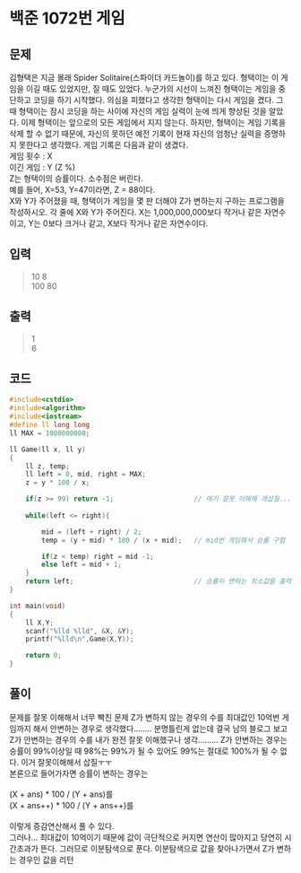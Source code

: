 # 백준 1072번 게임
## 문제

김형택은 지금 몰래 Spider Solitaire(스파이더 카드놀이)를 하고 있다.
형택이는 이 게임을 이길 때도 있었지만, 질 때도 있었다. 
누군가의 시선이 느껴진 형택이는 게임을 중단하고 코딩을 하기 시작했다.
의심을 피했다고 생각한 형택이는 다시 게임을 켰다. 
그 때 형택이는 잠시 코딩을 하는 사이에 자신의 게임 실력이 눈에 띄게 향상된 것을 알았다.
이제 형택이는 앞으로의 모든 게임에서 지지 않는다. 
하지만, 형택이는 게임 기록을 삭제 할 수 없기 때문에, 자신의 못하던 
예전 기록이 현재 자신의 엄청난 실력을 증명하지 못한다고 생각했다.
게임 기록은 다음과 같이 생겼다. </br>
게임 횟수 : X </br> 
이긴 게임 : Y (Z %) </br>
Z는 형택이의 승률이다. 소수점은 버린다.</br>
예를 들어, X=53, Y=47이라면, Z = 88이다.</br>
X와 Y가 주어졌을 때, 형택이가 게임을 몇 판 더해야 Z가 변하는지 구하는 프로그램을 작성하시오.
각 줄에 X와 Y가 주어진다. X는 1,000,000,000보다 작거나 같은 자연수이고, 
Y는 0보다 크거나 같고, X보다 작거나 같은 자연수이다.
## 입력
> 10 8</br>
  100 80</br>
## 출력
> 1</br>
  6
## 코드
```c++
#include<cstdio>
#include<algorithm>
#include<iostream>
#define ll long long
ll MAX = 1000000000;

ll Game(ll x, ll y)
{
    ll z, temp;
    ll left = 0, mid, right = MAX;
    z = y * 100 / x;

    if(z >= 99) return -1;                    // 여기 잘못 이해해 개삽질... 진짜 눈물난다 금방풀 수 있는건데..
    
    while(left <= right){

        mid = (left + right) / 2;
        temp = (y + mid) * 100 / (x + mid);   // mid번 게임해서 승률 구함 

        if(z < temp) right = mid -1;          
        else left = mid + 1;
    }
    return left;                              // 승률이 변하는 최소값을 출력
}

int main(void)
{
    ll X,Y;
    scanf("%lld %lld", &X, &Y);
    printf("%lld\n",Game(X,Y));

    return 0;
}
```
## 풀이
문제를 잘못 이해해서 너무 빡친 문제
Z가 변하지 않는 경우의 수를 최대값인 10억번 게임까지 해서 안변하는 경우로 생각했다........ 분명틀린게 없는데 
결국 남의 블로그 보고 Z가 안변하는 경우의 수를 내가 완전 잘못 이해했구나 생각.........
Z가 안변하는 경우는 승률이 99%이상일 때
98%는 99%가 될 수 있어도
99%는 절대로 100%가 될 수 없다. 이거 잘못이해해서 삽질ㅜㅜ</br>
본론으로 들어가자면
승률이 변하는 경우는 </br></br>
(X + ans) * 100 / (Y + ans)를 </br>
(X + ans++) * 100 / (Y + ans++)를 </br></br>
이렇게 증감연산해서 풀 수 있다. </br>
그러나...
최대값이 10억이기 때문에 값이 극단적으로 커지면 연산이 많아지고
당연히 시간초과가 뜬다. 
그러므로 이분탐색으로 푼다.
이분탐색으로 값을 찾아나가면서 Z가 변하는 경우인 값을 리턴
